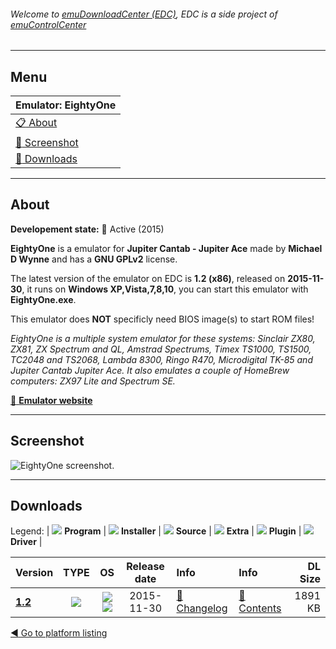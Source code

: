 ###### Welcome to [emuDownloadCenter (EDC)](https://github.com/PhoenixInteractiveNL/emuDownloadCenter/wiki/), EDC is a side project of [emuControlCenter](https://github.com/PhoenixInteractiveNL/emuControlCenter/wiki/)
***
## Menu
| **Emulator: EightyOne** |
|:---------|
| [:clipboard: About](#about) |
| [:sunrise: Screenshot](#screen) |
| [:floppy_disk: Downloads](#downloads) |
***
## About
**Developement state:** :large_blue_circle: Active (2015)

**EightyOne** is a emulator for **Jupiter Cantab - Jupiter Ace** made by **Michael D Wynne** and has a **GNU GPLv2** license.

The latest version of the emulator on EDC is **1.2 (x86)**, released on **2015-11-30**, it runs on **Windows XP,Vista,7,8,10**, you can start this emulator with **EightyOne.exe**.

This emulator does **NOT** specificly need BIOS image(s) to start ROM files!

_EightyOne is a multiple system emulator for these systems: Sinclair ZX80, ZX81, ZX Spectrum and QL, Amstrad Spectrums, Timex TS1000, TS1500, TC2048 and TS2068, Lambda 8300, Ringo R470, Microdigital TK-85 and Jupiter Cantab Jupiter Ace. It also emulates a couple of HomeBrew computers: ZX97 Lite and Spectrum SE._

[:link: **Emulator website**](https://www.aptanet.org/eightyone/)
***
## Screenshot
![](https://raw.githubusercontent.com/PhoenixInteractiveNL/emuDownloadCenter/master/hooks/eightyone/emulator_screen_01.jpg "EightyOne screenshot.")
***
## Downloads
Legend:
| ![](https://raw.githubusercontent.com/wiki/PhoenixInteractiveNL/emuDownloadCenter/images_misc/icon_program_24.png) **Program** | 
![](https://raw.githubusercontent.com/wiki/PhoenixInteractiveNL/emuDownloadCenter/images_misc/icon_installer_24.png) **Installer** | 
![](https://raw.githubusercontent.com/wiki/PhoenixInteractiveNL/emuDownloadCenter/images_misc/icon_source_code_24.png) **Source** | 
![](https://raw.githubusercontent.com/wiki/PhoenixInteractiveNL/emuDownloadCenter/images_misc/icon_extra_24.png) **Extra** | 
![](https://raw.githubusercontent.com/wiki/PhoenixInteractiveNL/emuDownloadCenter/images_misc/icon_plugin_24.png) **Plugin** | 
![](https://raw.githubusercontent.com/wiki/PhoenixInteractiveNL/emuDownloadCenter/images_misc/icon_driver_24.png) **Driver** | 


| Version  | TYPE | OS | Release date  | Info       | Info       | DL Size    |
|:---------|:----:|:--:|:-------------:|:-----------|:-----------|-----------:|
| [**1.2**](https://github.com/PhoenixInteractiveNL/edc-repo0003/raw/master/eightyone/1.2.7z) | ![](https://raw.githubusercontent.com/wiki/PhoenixInteractiveNL/emuDownloadCenter/images_misc/icon_program_24.png) | ![](https://raw.githubusercontent.com/wiki/PhoenixInteractiveNL/emuDownloadCenter/images_misc/logo_windows_24.png)![](https://raw.githubusercontent.com/wiki/PhoenixInteractiveNL/emuDownloadCenter/images_misc/icon_32-bit_24.png) | 2015-11-30 | [:page_facing_up: Changelog](https://github.com/PhoenixInteractiveNL/edc-repo0003/blob/master/eightyone/1.2_changelog.txt) | [:mag_right: Contents](https://github.com/PhoenixInteractiveNL/edc-repo0003/blob/master/eightyone/1.2_contents.txt) | 1891 KB |

[:arrow_backward: Go to platform listing](https://github.com/PhoenixInteractiveNL/emuDownloadCenter/wiki/EDC-Platform-List)
